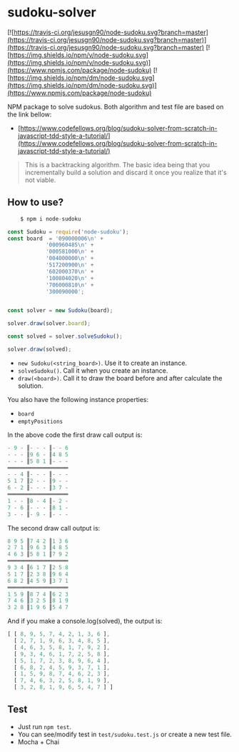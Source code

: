 # sudoku-solver

[![https://travis-ci.org/jesusgn90/node-sudoku.svg?branch=master](https://travis-ci.org/jesusgn90/node-sudoku.svg?branch=master)](https://travis-ci.org/jesusgn90/node-sudoku.svg?branch=master)
[![https://img.shields.io/npm/v/node-sudoku.svg](https://img.shields.io/npm/v/node-sudoku.svg)](https://www.npmjs.com/package/node-sudoku)
[![https://img.shields.io/npm/dm/node-sudoku.svg](https://img.shields.io/npm/dm/node-sudoku.svg)](https://www.npmjs.com/package/node-sudoku)


NPM package to solve sudokus. Both algorithm and test file are based
on the link bellow:

- [https://www.codefellows.org/blog/sudoku-solver-from-scratch-in-javascript-tdd-style-a-tutorial/](https://www.codefellows.org/blog/sudoku-solver-from-scratch-in-javascript-tdd-style-a-tutorial/)

> This is a backtracking algorithm. The basic idea being that you incrementally build a solution and discard it once you realize that it's not viable.

## How to use?

```s 
    $ npm i node-sudoku
```

```js
const Sudoku = require('node-sudoku');
const board  = '090000006\n' + 
            '000960485\n' +
            '000581000\n' +
            '004000000\n' +
            '517200900\n' +
            '602000370\n' +
            '100804020\n' +
            '706000810\n' +
            '300090000';


const solver = new Sudoku(board);

solver.draw(solver.board);

const solved = solver.solveSudoku();

solver.draw(solved);
```

- `new Sudoku(<string_board>)`. Use it to create an instance.
- `solveSudoku()`. Call it when you create an instance.
- `draw(<board>)`. Call it to draw the board before and after calculate the solution.

You also have the following instance properties:

- `board`
- `emptyPositions`

In the above code the first draw call output is:

```s
- 9 - ║- - - ║- - 6 
- - - ║9 6 - ║4 8 5 
- - - ║5 8 1 ║- - - 
═══════════════════
- - 4 ║- - - ║- - - 
5 1 7 ║2 - - ║9 - - 
6 - 2 ║- - - ║3 7 - 
═══════════════════
1 - - ║8 - 4 ║- 2 - 
7 - 6 ║- - - ║8 1 - 
3 - - ║- 9 - ║- - - 
```

The second draw call output is:

```s
8 9 5 ║7 4 2 ║1 3 6 
2 7 1 ║9 6 3 ║4 8 5 
4 6 3 ║5 8 1 ║7 9 2 
═══════════════════
9 3 4 ║6 1 7 ║2 5 8 
5 1 7 ║2 3 8 ║9 6 4 
6 8 2 ║4 5 9 ║3 7 1 
═══════════════════
1 5 9 ║8 7 4 ║6 2 3 
7 4 6 ║3 2 5 ║8 1 9 
3 2 8 ║1 9 6 ║5 4 7 
```

And if you make a console.log(solved), the output is:

```js
[ [ 8, 9, 5, 7, 4, 2, 1, 3, 6 ],
  [ 2, 7, 1, 9, 6, 3, 4, 8, 5 ],
  [ 4, 6, 3, 5, 8, 1, 7, 9, 2 ],
  [ 9, 3, 4, 6, 1, 7, 2, 5, 8 ],
  [ 5, 1, 7, 2, 3, 8, 9, 6, 4 ],
  [ 6, 8, 2, 4, 5, 9, 3, 7, 1 ],
  [ 1, 5, 9, 8, 7, 4, 6, 2, 3 ],
  [ 7, 4, 6, 3, 2, 5, 8, 1, 9 ],
  [ 3, 2, 8, 1, 9, 6, 5, 4, 7 ] ]

```

## Test

- Just run `npm test`.
- You can see/modify test in `test/sudoku.test.js` or create a new test file.
- Mocha + Chai
